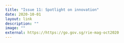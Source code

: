```yaml
---
title: "Issue 11: Spotlight on innovation"
date: 2020-10-01
layout: link
description: ""
image: ""
external: https://https://go.gov.sg/rie-mag-oct2020
---
```

